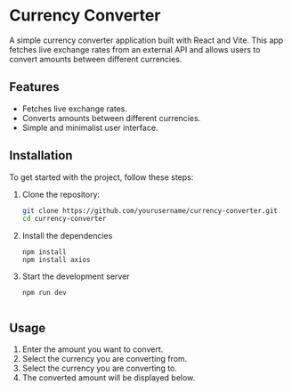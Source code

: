 # Currency Converter

A simple currency converter application built with React and Vite. This app fetches live exchange rates from an external API and allows users to convert amounts between different currencies.

## Features

- Fetches live exchange rates.
- Converts amounts between different currencies.
- Simple and minimalist user interface.

## Installation

To get started with the project, follow these steps:

1. Clone the repository:
    ```bash
   git clone https://github.com/yourusername/currency-converter.git
   cd currency-converter

2. Install the dependencies
      ```
      npm install
      npm install axios

3. Start the development server
    ```    
    npm run dev


## Usage
1. Enter the amount you want to convert.
2. Select the currency you are converting from.
3. Select the currency you are converting to.
4. The converted amount will be displayed below.
